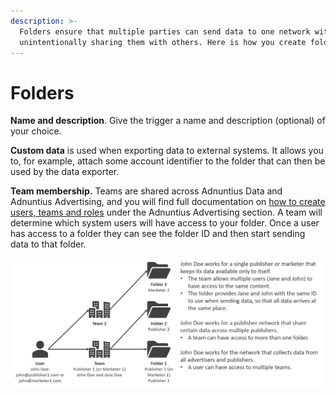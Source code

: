 ```yaml
---
description: >-
  Folders ensure that multiple parties can send data to one network without
  unintentionally sharing them with others. Here is how you create folders.
---
```


# Folders

**Name and description**. Give the trigger a name and description \(optional\) of your choice.

**Custom data** is used when exporting data to external systems. It allows you to, for example, attach some account identifier to the folder that can then be used by the data exporter.

**Team membership.** Teams are shared across Adnuntius Data and Adnuntius Advertising, and you will find full documentation on [how to create users, teams and roles](../../../adnuntius-advertising/admin-ui/admin/users-teams-and-roles.md) under the Adnuntius Advertising section. A team will determine which system users will have access to your folder. Once a user has access to a folder they can see the folder ID and then start sending data to that folder. 

![Users, teams and folders support multiple scenarios of data ownership and sharing.](../../../.gitbook/assets/users-teams-folders.png)

